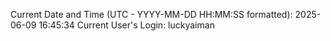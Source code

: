 Current Date and Time (UTC - YYYY-MM-DD HH:MM:SS formatted): 2025-06-09 16:45:34
Current User's Login: luckyaiman

